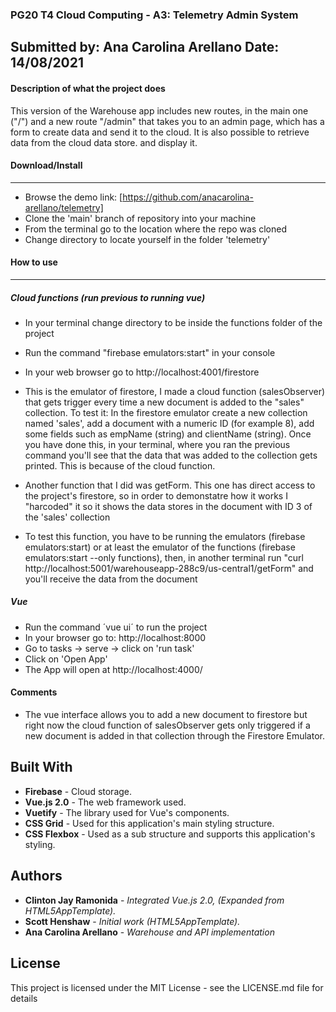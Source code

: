 ### **PG20 T4 Cloud Computing - A3: Telemetry Admin System**
Submitted by: Ana Carolina Arellano
Date: 14/08/2021
----------
#### **Description of what the project does**
This version of the Warehouse app includes new routes, in the main one ("/") and a new route "/admin" 
that takes you to an admin page, which has a form to create data and send it to the cloud. It is also possible to 
retrieve data from the cloud data store. and display it.

#### **Download/Install**
---------
 - Browse the demo link: [https://github.com/anacarolina-arellano/telemetry]
 - Clone the 'main' branch of repository into your machine
 - From the terminal go to the location where the repo was cloned
 - Change directory to locate yourself in the folder 'telemetry'


#### **How to use**
--------
##### Cloud functions (run previous to running vue)
- In your terminal change directory to be inside the functions folder of the project
- Run the command "firebase emulators:start" in your console
- In your web browser go to http://localhost:4001/firestore 
- This is the emulator of firestore, I made a cloud function (salesObserver) that gets trigger every time a new document is added to the "sales" collection. To test it: In the firestore emulator create a new collection named 'sales', add a document with a numeric ID (for example 8), add some fields such as empName (string) and clientName (string). Once you have done this, in your terminal, where you ran the previous command you'll see that the data that was added to the collection gets printed. This is because of the cloud function.

- Another function that I did was getForm. This one has direct access to the project's firestore, so in order to demonstatre how it works I "harcoded" it so it shows the data stores in the document with ID 3 of the 'sales' collection
- To test this function, you have to be running the emulators (firebase emulators:start) or at least the emulator of the functions (firebase emulators:start --only functions), then, in another terminal run "curl http://localhost:5001/warehouseapp-288c9/us-central1/getForm" and you'll receive the data from the document 

##### Vue
- Run the command ´vue ui´ to run the project
- In your browser go to: http://localhost:8000
- Go to tasks -> serve -> click on 'run task'
- Click on 'Open App'
- The App will open at http://localhost:4000/

#### **Comments**
- The vue interface allows you to add a new document to firestore but right now the cloud function of salesObserver gets only triggered if a new document is added in that collection through the Firestore Emulator.

## Built With
* **Firebase** -  Cloud storage.
* **Vue.js 2.0** - The web framework used.
* **Vuetify** - The library used for Vue's components.
* **CSS Grid** - Used for this application's main styling structure.
* **CSS Flexbox** - Used as a sub structure and supports this application's styling.

## Authors
* **Clinton Jay Ramonida** - *Integrated Vue.js 2.0, (Expanded from HTML5AppTemplate).*
* **Scott Henshaw** - *Initial work (HTML5AppTemplate).*
* **Ana Carolina Arellano** - *Warehouse and API implementation*

## License
This project is licensed under the MIT License - see the LICENSE.md file for details
